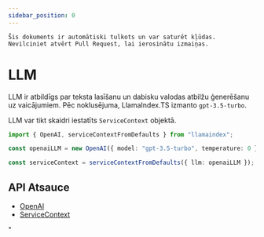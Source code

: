 ```yaml
---
sidebar_position: 0
---
```


`Šis dokuments ir automātiski tulkots un var saturēt kļūdas. Nevilciniet atvērt Pull Request, lai ierosinātu izmaiņas.`

# LLM

LLM ir atbildīgs par teksta lasīšanu un dabisku valodas atbilžu ģenerēšanu uz vaicājumiem. Pēc noklusējuma, LlamaIndex.TS izmanto `gpt-3.5-turbo`.

LLM var tikt skaidri iestatīts `ServiceContext` objektā.

```typescript
import { OpenAI, serviceContextFromDefaults } from "llamaindex";

const openaiLLM = new OpenAI({ model: "gpt-3.5-turbo", temperature: 0 });

const serviceContext = serviceContextFromDefaults({ llm: openaiLLM });
```

## API Atsauce

- [OpenAI](../../api/classes/OpenAI.md)
- [ServiceContext](../../api/interfaces/ServiceContext.md)

"
